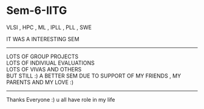 # Sem-6-IITG
VLSI , HPC , ML , IPLL , PLL , SWE 

IT WAS A INTERESTING SEM 
<HR>
LOTS OF GROUP PROJECTS
<br>
LOTS OF INDIVIUAL EVALUATIONS
<br>
LOTS OF VIVAS AND OTHERS
<br>
BUT STILL :) A BETTER SEM DUE TO SUPPORT OF MY FRIENDS , MY PARENTS AND MY LOVE :)
<hr>
Thanks Everyone :) u all have role in my life

